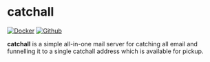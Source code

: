 # catchall

[![Docker](https://badgen.net/badge/jnovack/catchall/blue?icon=docker)](https://hub.docker.com/r/jnovack/catchall)
[![Github](https://badgen.net/badge/jnovack/catchall/purple?icon=github)](https://github.com/jnovack/catchall)

**catchall** is a simple all-in-one mail server for catching all email and
funnelling it to a single catchall address which is available for pickup.
